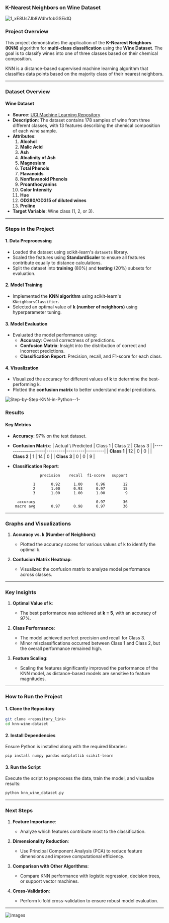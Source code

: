 ### **K-Nearest Neighbors on Wine Dataset**

![1_xE8Us7Jb8WdhrfobGSEidQ](https://github.com/user-attachments/assets/d6739369-4322-40f6-b97b-e24676d0d1a1)

### **Project Overview**
This project demonstrates the application of the **K-Nearest Neighbors (KNN)** algorithm for **multi-class classification** using the **Wine Dataset**. The goal is to classify wines into one of three classes based on their chemical composition.

KNN is a distance-based supervised machine learning algorithm that classifies data points based on the majority class of their nearest neighbors.

---

### **Dataset Overview**

#### **Wine Dataset**
- **Source**: [UCI Machine Learning Repository](https://archive.ics.uci.edu/ml/datasets/wine)
- **Description**: The dataset contains 178 samples of wine from three different classes, with 13 features describing the chemical composition of each wine sample.
- **Attributes**:
  1. **Alcohol**
  2. **Malic Acid**
  3. **Ash**
  4. **Alcalinity of Ash**
  5. **Magnesium**
  6. **Total Phenols**
  7. **Flavanoids**
  8. **Nonflavanoid Phenols**
  9. **Proanthocyanins**
  10. **Color Intensity**
  11. **Hue**
  12. **OD280/OD315 of diluted wines**
  13. **Proline**
- **Target Variable**: Wine class (1, 2, or 3).

---

### **Steps in the Project**

#### **1. Data Preprocessing**
- Loaded the dataset using scikit-learn's `datasets` library.
- Scaled the features using **StandardScaler** to ensure all features contribute equally to distance calculations.
- Split the dataset into **training** (80%) and **testing** (20%) subsets for evaluation.

#### **2. Model Training**
- Implemented the **KNN algorithm** using scikit-learn's `KNeighborsClassifier`.
- Selected an optimal value of **k (number of neighbors)** using hyperparameter tuning.

#### **3. Model Evaluation**
- Evaluated the model performance using:
  - **Accuracy**: Overall correctness of predictions.
  - **Confusion Matrix**: Insight into the distribution of correct and incorrect predictions.
  - **Classification Report**: Precision, recall, and F1-score for each class.

#### **4. Visualization**
- Visualized the accuracy for different values of **k** to determine the best-performing k.
- Plotted the **confusion matrix** to better understand model predictions.

![Step-by-Step-KNN-in-Python--1-](https://github.com/user-attachments/assets/dbf568fe-8641-42b4-a789-946a2c333a30)


### **Results**

#### **Key Metrics**
- **Accuracy**: 97% on the test dataset.
- **Confusion Matrix**:
  | Actual \ Predicted | Class 1 | Class 2 | Class 3 |
  |--------------------|---------|---------|---------|
  | **Class 1**       | 12      | 0       | 0       |
  | **Class 2**       | 1       | 14      | 0       |
  | **Class 3**       | 0       | 0       | 9       |

- **Classification Report**:
  ```
              precision    recall  f1-score   support

           1       0.92      1.00      0.96        12
           2       1.00      0.93      0.97        15
           3       1.00      1.00      1.00         9

    accuracy                           0.97        36
   macro avg       0.97      0.98      0.97        36
  ```

---

### **Graphs and Visualizations**

1. **Accuracy vs. k (Number of Neighbors)**:
   - Plotted the accuracy scores for various values of k to identify the optimal k.

2. **Confusion Matrix Heatmap**:
   - Visualized the confusion matrix to analyze model performance across classes.

---

### **Key Insights**
1. **Optimal Value of k**:
   - The best performance was achieved at **k = 5**, with an accuracy of 97%.

2. **Class Performance**:
   - The model achieved perfect precision and recall for Class 3.
   - Minor misclassifications occurred between Class 1 and Class 2, but the overall performance remained high.

3. **Feature Scaling**:
   - Scaling the features significantly improved the performance of the KNN model, as distance-based models are sensitive to feature magnitudes.

---

### **How to Run the Project**

#### **1. Clone the Repository**
```bash
git clone <repository_link>
cd knn-wine-dataset
```

#### **2. Install Dependencies**
Ensure Python is installed along with the required libraries:
```bash
pip install numpy pandas matplotlib scikit-learn
```

#### **3. Run the Script**
Execute the script to preprocess the data, train the model, and visualize results:
```bash
python knn_wine_dataset.py
```

---

### **Next Steps**

1. **Feature Importance**:
   - Analyze which features contribute most to the classification.

2. **Dimensionality Reduction**:
   - Use Principal Component Analysis (PCA) to reduce feature dimensions and improve computational efficiency.

3. **Comparison with Other Algorithms**:
   - Compare KNN performance with logistic regression, decision trees, or support vector machines.

4. **Cross-Validation**:
   - Perform k-fold cross-validation to ensure robust model evaluation.

---
![images](https://github.com/user-attachments/assets/df145fdf-78c0-4d74-8d67-42b0607d99e5)

